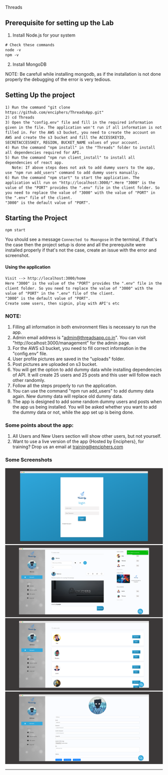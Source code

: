 Threads

## Prerequisite for setting up the Lab

1. Install Node.js for your system

```
# Check these commands
node -v
npm -v
```

2. Install MongoDB

NOTE: Be carefull while installing mongodb, as if the installation is not done properly the debugging of the error is very tedious.

## Setting Up the project

```
1) Run the command "git clone https://github.com/enciphers/ThreadsApp.git"
2) cd Threads
3) Open the "config.env" file and fill in the required information given in the file. The application won't run if all information is not filled in. For the AWS s3 bucket, you need to create the account on AWS and create the s3 bucket and fill the ACCESSKEYID, SECRETACCESSKEY, REGION, BUCKET_NAME values of your account.
4) Run the command "npm install" in the "Threads" folder to install all dependencies required for API.
5) Run the command "npm run client_install" to install all dependencies of react app.
   Note: If above steps does not ask to add dummy users to the app, use "npm run add_users" command to add dummy users manually.
6) Run the command "npm start" to start the application. The application will run on "http://localhost:3000/".Here "3000" is the value of the "PORT" provides the ".env" file in the client folder. So you need to replace the value of "3000" with the value of "PORT" in the ".env" file of the client.
"3000" is the default value of "PORT".
```

## Starting the Project

```
npm start
```

You should see a message `Connected to Moongose` in the terminal, if that's the case then the project setup is done and all the prerequisite were installed properly
if that's not the case, create an issue with the error and screenshot.

#### Using the application

```
Visit --> http://localhost:3000/home
Here "3000" is the value of the "PORT" provides the ".env" file in the client folder. So you need to replace the value of "3000" with the value of "PORT" in the ".env" file of the client.
"3000" is the default value of "PORT".
Create some users, then signin, play with API's etc
```

### NOTE:

1. Filling all information in both environment files is necessary to run the app.
2. Admin email address is "[admin@threadsapp.co.in](mailto:admin@threadsapp.co.in)". You can visit "http://localhost:3000/management" for the admin page.
3. For the AWS s3 bucket, you need to fill correct information in the "config.env" file.
4. User profile pictures are saved in the "uploads" folder.
5. Post pictures are uploaded on s3 bucket.
6. You will get the option to add dummy data while installing dependencies of API. It will create 25 users and 25 posts and this user will follow each other randomly.
7. Follow all the steps properly to run the application.
8. You can use the command "npm run add_users" to add dummy data again. New dummy data will replace old dummy data.
9. The app is designed to add some random dummy users and posts when the app us being installed. You will be asked whether you want to add the dummy data or not, while the app set up is being done. 

### Some points about the app:
1. All Users and New Users section will show other users, but not yourself. 
2. Want to use a live version of the app {Hosted by Enciphers}, for training? Drop us an email at training@enciphers.com


### Some Screenshots
![Alt text](/uploads/screely-1614355834783.png?raw=true "Optional Title")
![Alt text](/uploads/screely-1614355791180.png?raw=true "Optional Title")
![Alt text](/uploads/screely-1614355858120.png?raw=true "Optional Title")
![Alt text](/uploads/screely-1614355873639.png?raw=true "Optional Title")


--------------------
